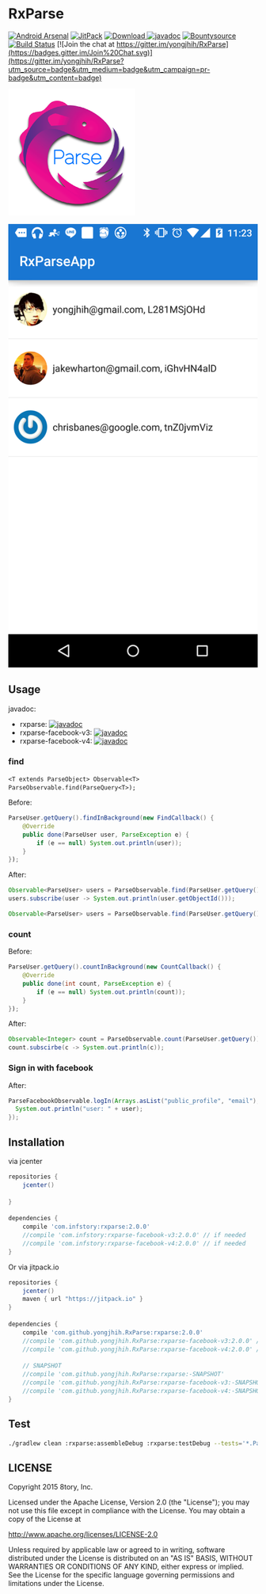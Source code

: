 # RxParse

[![Android Arsenal](https://img.shields.io/badge/Android%20Arsenal-RxParse-brightgreen.svg?style=flat)](http://android-arsenal.com/details/1/1670)
[![JitPack](https://img.shields.io/github/tag/yongjhih/RxParse.svg?label=JitPack)](https://jitpack.io/#yongjhih/RxParse)
[![Download](https://api.bintray.com/packages/yongjhih/maven/RxParse/images/download.svg) ](https://bintray.com/yongjhih/maven/RxParse/_latestVersion)
[![javadoc](https://img.shields.io/github/tag/yongjhih/RxParse.svg?label=javadoc)](https://jitpack.io/com/github/yongjhih/RxParse/rxparse/c3256ac553/javadoc/)
[![Bountysource](https://www.bountysource.com/badge/team?team_id=43965&style=bounties_posted)](https://www.bountysource.com/teams/8tory/bounties?utm_source=8tory&utm_medium=shield&utm_campaign=bounties_posted)
[![Build Status](https://travis-ci.org/yongjhih/RxParse.svg)](https://travis-ci.org/yongjhih/RxParse)
[![Join the chat at https://gitter.im/yongjhih/RxParse](https://badges.gitter.im/Join%20Chat.svg)](https://gitter.im/yongjhih/RxParse?utm_source=badge&utm_medium=badge&utm_campaign=pr-badge&utm_content=badge)
<!--[![javadoc.io](https://javadocio-badges.herokuapp.com/com.infstory/rxparse/badge.svg)](http://www.javadoc.io/doc/com.infstory/rxparse/)-->

[![rxparse.png](art/rxparse.png)](art/rxparse.png)

[![users.png](art/users.png)](art/users.png)

## Usage

javadoc:

* rxparse: [![javadoc](https://img.shields.io/github/tag/yongjhih/RxParse.svg?label=javadoc)](https://jitpack.io/com/github/yongjhih/RxParse/rxparse/c3256ac553/javadoc/)
* rxparse-facebook-v3: [![javadoc](https://img.shields.io/github/tag/yongjhih/RxParse.svg?label=javadoc)](https://jitpack.io/com/github/yongjhih/RxParse/rxparse-facebook-v3/c3256ac553/javadoc/)
* rxparse-facebook-v4: [![javadoc](https://img.shields.io/github/tag/yongjhih/RxParse.svg?label=javadoc)](https://jitpack.io/com/github/yongjhih/RxParse/rxparse-facebook-v4/c3256ac553/javadoc/)

<!--* rxparse: [![javadoc](https://img.shields.io/github/tag/yongjhih/RxParse.svg?label=javadoc)](https://jitpack.io/com/github/yongjhih/RxParse/rxparse/2.0.0/javadoc/)-->
<!--* rxparse-facebook-v3: [![javadoc](https://img.shields.io/github/tag/yongjhih/RxParse.svg?label=javadoc)](https://jitpack.io/com/github/yongjhih/RxParse/rxparse-facebook-v3/2.0.0/javadoc/)-->
<!--* rxparse-facebook-v4: [![javadoc](https://img.shields.io/github/tag/yongjhih/RxParse.svg?label=javadoc)](https://jitpack.io/com/github/yongjhih/RxParse/rxparse-facebook-v4/2.0.0/javadoc/)-->

<!--rxparse: [![javadoc.io](https://javadocio-badges.herokuapp.com/com.infstory/rxparse/badge.svg)](http://www.javadoc.io/doc/com.infstory/rxparse/)-->
<!--rxparse-facebook-v3 (ParseFacebookUtils v3): [![javadoc.io](https://javadocio-badges.herokuapp.com/com.infstory/rxparse-facebook-v3/badge.svg)](http://www.javadoc.io/doc/com.infstory/rxparse-facebook-v3/)-->
<!--rxparse-facebook-v4 (ParseFacebookUtils v4): [![javadoc.io](https://javadocio-badges.herokuapp.com/com.infstory/rxparse-facebook-v4/badge.svg)](http://www.javadoc.io/doc/com.infstory/rxparse-facebook-v4/)-->

### find

`<T extends ParseObject> Observable<T> ParseObservable.find(ParseQuery<T>);`

Before:

```java
ParseUser.getQuery().findInBackground(new FindCallback() {
    @Override
    public done(ParseUser user, ParseException e) {
        if (e == null) System.out.println(user));
    }
});
```

After:

```java
Observable<ParseUser> users = ParseObservable.find(ParseUser.getQuery());
users.subscribe(user -> System.out.println(user.getObjectId()));
```

```java
Observable<ParseUser> users = ParseObservable.find(ParseUser.getQuery().setLimit(1000));
```

### count


Before:

```java
ParseUser.getQuery().countInBackground(new CountCallback() {
    @Override
    public done(int count, ParseException e) {
        if (e == null) System.out.println(count));
    }
});
```

 After:

```java
Observable<Integer> count = ParseObservable.count(ParseUser.getQuery());
count.subscirbe(c -> System.out.println(c));
```

### Sign in with facebook

After:

```java
ParseFacebookObservable.logIn(Arrays.asList("public_profile", "email"), activity).subscribe(user -> {
  System.out.println("user: " + user);
});
```

## Installation

via jcenter

```gradle
repositories {
    jcenter()

}

dependencies {
    compile 'com.infstory:rxparse:2.0.0'
    //compile 'com.infstory:rxparse-facebook-v3:2.0.0' // if needed
    //compile 'com.infstory:rxparse-facebook-v4:2.0.0' // if needed
}
```

Or via jitpack.io

```gradle
repositories {
    jcenter()
    maven { url "https://jitpack.io" }
}

dependencies {
    compile 'com.github.yongjhih.RxParse:rxparse:2.0.0'
    //compile 'com.github.yongjhih.RxParse:rxparse-facebook-v3:2.0.0' // if needed
    //compile 'com.github.yongjhih.RxParse:rxparse-facebook-v4:2.0.0' // if needed

    // SNAPSHOT
    //compile 'com.github.yongjhih.RxParse:rxparse:-SNAPSHOT'
    //compile 'com.github.yongjhih.RxParse:rxparse-facebook-v3:-SNAPSHOT' // if needed
    //compile 'com.github.yongjhih.RxParse:rxparse-facebook-v4:-SNAPSHOT' // if needed
}
```

## Test

```bash
./gradlew clean :rxparse:assembleDebug :rxparse:testDebug --tests='*.ParseObservableTest'
```

## LICENSE

Copyright 2015 8tory, Inc.

Licensed under the Apache License, Version 2.0 (the "License"); you may not use this file except in compliance with the License. You may obtain a copy of the License at

http://www.apache.org/licenses/LICENSE-2.0

Unless required by applicable law or agreed to in writing, software distributed under the License is distributed on an "AS IS" BASIS, WITHOUT WARRANTIES OR CONDITIONS OF ANY KIND, either express or implied. See the License for the specific language governing permissions and limitations under the License.

